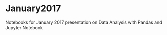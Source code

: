 # January2017
Notebooks for January 2017 presentation on Data Analysis with Pandas and Jupyter Notebook
